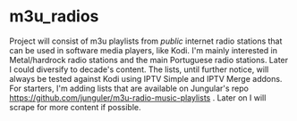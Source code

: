 # m3u_radios
Project will consist of m3u playlists from _public_ internet radio stations that can be used in software media players, like Kodi.
I'm mainly interested in Metal/hardrock radio stations and the main Portuguese radio stations. Later I could diversify to decade's content.
The lists, until further notice, will always be tested against Kodi using IPTV Simple and IPTV Merge addons.
For starters, I'm adding lists that are available on Jungular's repo https://github.com/junguler/m3u-radio-music-playlists . Later on I will scrape for more content if possible.

